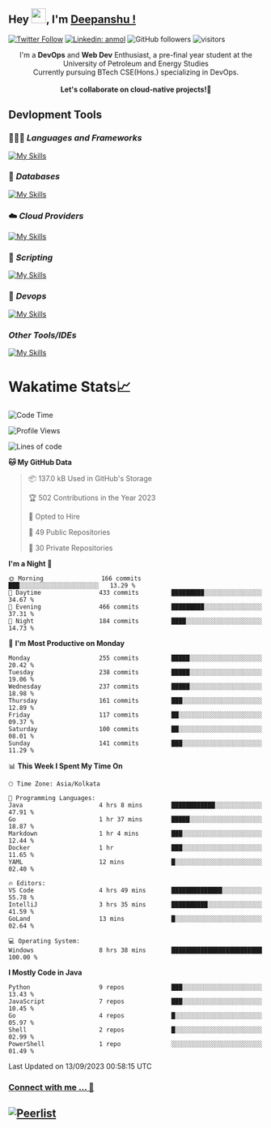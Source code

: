 ## Hey <img src="https://github.com/TheDudeThatCode/TheDudeThatCode/blob/master/Assets/Hi.gif" width="29">, I'm [Deepanshu !](https://bio.link/deepanshgk) 

[![Twitter Follow](https://img.shields.io/twitter/follow/deepanshuurawat?label=Follow)](https://twitter.com/intent/follow?screen_name=deepanshuurawat)
[![Linkedin: anmol](https://img.shields.io/badge/-deepanshu-blue?style=flat-square&logo=Linkedin&logoColor=white&link=https://www.linkedin.com/in/deepanshu-rawat6/)](https://www.linkedin.com/in/deepanshu-rawat6/)
![GitHub followers](https://img.shields.io/github/followers/deepanshu-rawat6?label=Follow&style=social)
![visitors](https://visitor-badge.laobi.icu/badge?page_id=deepanshu-rawat6.deepanshu-rawat6)


<div align="center">
I'm a <b>DevOps</b> and <b>Web Dev</b> Enthusiast, a pre-final year student at the University of Petroleum and Energy Studies <br> Currently pursuing BTech CSE(Hons.) specializing in DevOps.
</div>

<br>

<div align="center">
 <b>Let's collaborate on cloud-native projects!🚀</b>
</div>

## **Devlopment Tools**

### 🧑🏻‍💻 *Languages and Frameworks*
[![My Skills](https://skillicons.dev/icons?i=go,java,py,flask,js,nodejs,express,html,css&theme=dark)](https://skillicons.dev)

### 🛅 *Databases*
[![My Skills](https://skillicons.dev/icons?i=mysql,mongodb,postgres&theme=dark)](https://skillicons.dev)

### ☁️ *Cloud Providers*
[![My Skills](https://skillicons.dev/icons?i=aws,gcp,netlify&theme=dark)](https://skillicons.dev)

### 📜 *Scripting*
[![My Skills](https://skillicons.dev/icons?i=bash&theme=dark)](https://skillicons.dev)

### 👀 *Devops*
[![My Skills](https://skillicons.dev/icons?i=docker,kubernetes,githubactions,jenkins,grafana,prometheus&theme=dark)](https://skillicons.dev)

### *Other Tools/IDEs*
[![My Skills](https://skillicons.dev/icons?i=git,github,vscode,idea,maven&theme=dark)](https://skillicons.dev)

# Wakatime Stats📈

<!--START_SECTION:waka-->
![Code Time](http://img.shields.io/badge/Code%20Time-23%20hrs%2045%20mins-blue)

![Profile Views](http://img.shields.io/badge/Profile%20Views-0-blue)

![Lines of code](https://img.shields.io/badge/From%20Hello%20World%20I%27ve%20Written-1.2%20million%20lines%20of%20code-blue)

**🐱 My GitHub Data** 

> 📦 137.0 kB Used in GitHub's Storage 
 > 
> 🏆 502 Contributions in the Year 2023
 > 
> 💼 Opted to Hire
 > 
> 📜 49 Public Repositories 
 > 
> 🔑 30 Private Repositories 
 > 
**I'm a Night 🦉** 

```text
🌞 Morning                166 commits         ███░░░░░░░░░░░░░░░░░░░░░░   13.29 % 
🌆 Daytime                433 commits         █████████░░░░░░░░░░░░░░░░   34.67 % 
🌃 Evening                466 commits         █████████░░░░░░░░░░░░░░░░   37.31 % 
🌙 Night                  184 commits         ████░░░░░░░░░░░░░░░░░░░░░   14.73 % 
```
📅 **I'm Most Productive on Monday** 

```text
Monday                   255 commits         █████░░░░░░░░░░░░░░░░░░░░   20.42 % 
Tuesday                  238 commits         █████░░░░░░░░░░░░░░░░░░░░   19.06 % 
Wednesday                237 commits         █████░░░░░░░░░░░░░░░░░░░░   18.98 % 
Thursday                 161 commits         ███░░░░░░░░░░░░░░░░░░░░░░   12.89 % 
Friday                   117 commits         ██░░░░░░░░░░░░░░░░░░░░░░░   09.37 % 
Saturday                 100 commits         ██░░░░░░░░░░░░░░░░░░░░░░░   08.01 % 
Sunday                   141 commits         ███░░░░░░░░░░░░░░░░░░░░░░   11.29 % 
```


📊 **This Week I Spent My Time On** 

```text
🕑︎ Time Zone: Asia/Kolkata

💬 Programming Languages: 
Java                     4 hrs 8 mins        ████████████░░░░░░░░░░░░░   47.91 % 
Go                       1 hr 37 mins        █████░░░░░░░░░░░░░░░░░░░░   18.87 % 
Markdown                 1 hr 4 mins         ███░░░░░░░░░░░░░░░░░░░░░░   12.44 % 
Docker                   1 hr                ███░░░░░░░░░░░░░░░░░░░░░░   11.65 % 
YAML                     12 mins             █░░░░░░░░░░░░░░░░░░░░░░░░   02.40 % 

🔥 Editors: 
VS Code                  4 hrs 49 mins       ██████████████░░░░░░░░░░░   55.78 % 
IntelliJ                 3 hrs 35 mins       ██████████░░░░░░░░░░░░░░░   41.59 % 
GoLand                   13 mins             █░░░░░░░░░░░░░░░░░░░░░░░░   02.64 % 

💻 Operating System: 
Windows                  8 hrs 38 mins       █████████████████████████   100.00 % 
```

**I Mostly Code in Java** 

```text
Python                   9 repos             ███░░░░░░░░░░░░░░░░░░░░░░   13.43 % 
JavaScript               7 repos             ███░░░░░░░░░░░░░░░░░░░░░░   10.45 % 
Go                       4 repos             █░░░░░░░░░░░░░░░░░░░░░░░░   05.97 % 
Shell                    2 repos             █░░░░░░░░░░░░░░░░░░░░░░░░   02.99 % 
PowerShell               1 repo              ░░░░░░░░░░░░░░░░░░░░░░░░░   01.49 % 
```




 Last Updated on 13/09/2023 00:58:15 UTC
<!--END_SECTION:waka-->



### [Connect with me ... 💬](https://bio.link/deepanshgk) 
[![Peerlist](https://github-readme-badge.peerlist.io/api/deepanshurawat6?style=social)](https://peerlist.io/deepanshurawat6) 
---

<!--- 
![Snake animation](https://github.com/deepanshu-rawat6/deepanshu-rawat6/blob/output/github-contribution-grid-snake.svg)
---
--->

<!--- 
[![@deepanshurawat6's Holopin board](https://holopin.io/api/user/board?user=deepanshurawat6)](https://holopin.io/@deepanshurawat6)
---
--->
